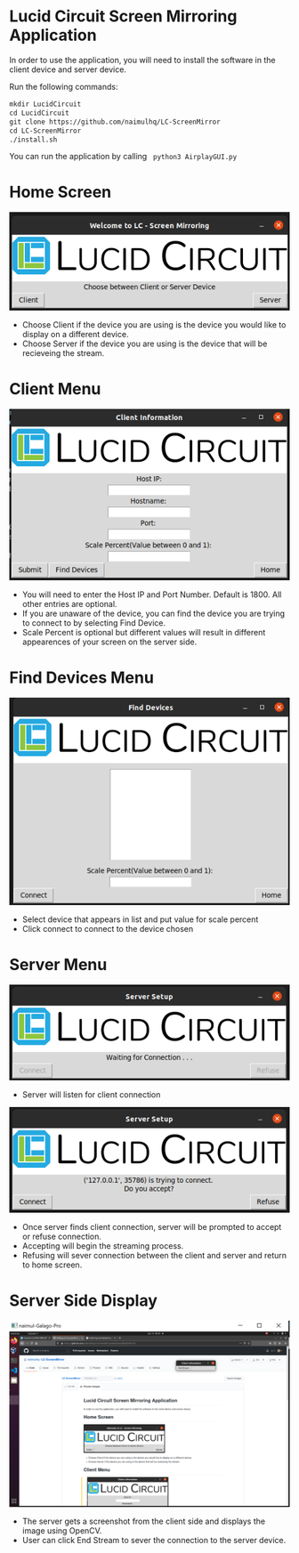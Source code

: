 # Lucid Circuit Screen Mirroring Application

 In order to use the application, you will need to install the software in the client device and server device.
 
 Run the following commands:
```
mkdir LucidCircuit
cd LucidCircuit
git clone https://github.com/naimulhq/LC-ScreenMirror
cd LC-ScreenMirror
./install.sh
```
You can run the application by calling ``` python3 AirplayGUI.py```
# Home Screen
<img src = https://github.com/naimulhq/LC-ScreenMirror/blob/main/images/LCWelcomeScreen.png>

* Choose Client if the device you are using is the device you would like to display on a different device.
* Choose Server if the device you are using is the device that will be recieveing the stream.

# Client Menu
<img src = https://github.com/naimulhq/LC-ScreenMirror/blob/main/images/ClientSide.png>

* You will need to enter the Host IP and Port Number. Default is 1800. All other entries are optional.
* If you are unaware of the device, you can find the device you are trying to connect to by selecting Find Device.
* Scale Percent is optional but different values will result in different appearences of your screen on the server side. 

# Find Devices Menu
<img src = https://github.com/naimulhq/LC-ScreenMirror/blob/main/images/FindDevices.png>

* Select device that appears in list and put value for scale percent
* Click connect to connect to the device chosen

# Server Menu
<img src = https://github.com/naimulhq/LC-ScreenMirror/blob/main/images/ServerBeforeConnection.png>

* Server will listen for client connection

<img src = https://github.com/naimulhq/LC-ScreenMirror/blob/main/images/ServerAfterConnection.png>

* Once server finds client connection, server will be prompted to accept or refuse connection.
* Accepting will begin the streaming process.
* Refusing will sever connection between the client and server and return to home screen.


# Server Side Display
<img src = https://github.com/naimulhq/LC-ScreenMirror/blob/main/images/MirrorStreaming.png>

* The server gets a screenshot from the client side and displays the image using OpenCV.
* User can click End Stream to sever the connection to the server device.
